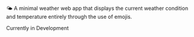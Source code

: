 🌤
A minimal weather web app that displays the current weather condition and temperature entirely through the use of emojis.

Currently in Development
